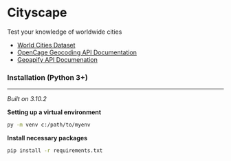 # Cityscape
Test your knowledge of worldwide cities

* [World Cities Dataset](https://www.kaggle.com/juanmah/world-cities)
* [OpenCage Geocoding API Documentation](https://opencagedata.com/api)
* [Geoapify API Documenation](https://apidocs.geoapify.com/)

### Installation (Python 3+)
---

*Built on 3.10.2*

**Setting up a virtual environment**

```bash
py -m venv c:/path/to/myenv
```

**Install necessary packages**

```bash
pip install -r requirements.txt
```

